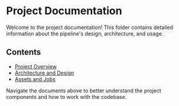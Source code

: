 # Project Documentation

Welcome to the project documentation! This folder contains detailed information about the pipeline's design, architecture, and usage.

## Contents

- [Project Overview](project_overview.md)
- [Architecture and Design](architecture.md)
- [Assets and Jobs](assets_and_jobs.md)

Navigate the documents above to better understand the project components and how to work with the codebase.
